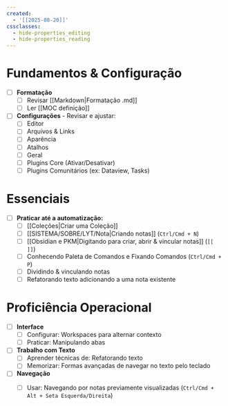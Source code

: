 ```yaml
---
created:
  - '[[2025-08-20]]'
cssclasses:
  - hide-properties_editing
  - hide-properties_reading
---
```

# Fundamentos & Configuração

- [ ] **Formatação**
	- [ ] Revisar [[Markdown|Formatação .md]]
	- [ ] Ler [[MOC definição]]
- [ ] **Configurações** - Revisar e ajustar:
	- [ ] Editor
	- [ ] Arquivos & Links
	- [ ] Aparência
	- [ ] Atalhos
	- [ ] Geral
	- [ ] Plugins Core (Ativar/Desativar)
	- [ ] Plugins Comunitários (ex: Dataview, Tasks)

# Essenciais

- [ ] **Praticar até a automatização:**
	- [ ] [[Coleções|Criar uma Coleção]]
	- [ ] [[SISTEMA/SOBRE/LYT/Nota|Criando notas]] (`Ctrl/Cmd + N`)
	- [ ] [[Obsidian e PKM|Digitando para criar, abrir & vincular notas]] (`[[ ]]`)
	- [ ] Conhecendo Paleta de Comandos e Fixando Comandos (`Ctrl/Cmd + P`)
	- [ ] Dividindo & vinculando notas
	- [ ] Refatorando texto adicionando a uma nota existente

# Proficiência Operacional

- [ ] **Interface**
	- [ ] Configurar: Workspaces para alternar contexto
	- [ ] Praticar: Manipulando abas 
- [ ] **Trabalho com Texto**
	- [ ] Aprender técnicas de: Refatorando texto
	- [ ] Memorizar: Formas avançadas de navegar no texto pelo teclado
- [ ] **Navegação**
	- [ ] Usar: Navegando por notas previamente visualizadas (`Ctrl/Cmd + Alt + Seta Esquerda/Direita`)




